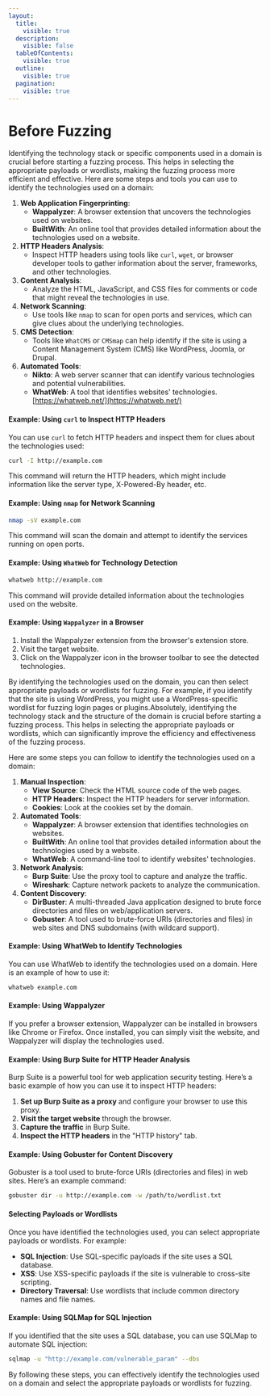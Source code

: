 ```yaml
---
layout:
  title:
    visible: true
  description:
    visible: false
  tableOfContents:
    visible: true
  outline:
    visible: true
  pagination:
    visible: true
---
```


# Before Fuzzing

Identifying the technology stack or specific components used in a domain is crucial before starting a fuzzing process. This helps in selecting the appropriate payloads or wordlists, making the fuzzing process more efficient and effective. Here are some steps and tools you can use to identify the technologies used on a domain:

1. **Web Application Fingerprinting**:
   * **Wappalyzer**: A browser extension that uncovers the technologies used on websites.
   * **BuiltWith**: An online tool that provides detailed information about the technologies used on a website.
2. **HTTP Headers Analysis**:
   * Inspect HTTP headers using tools like `curl`, `wget`, or browser developer tools to gather information about the server, frameworks, and other technologies.
3. **Content Analysis**:
   * Analyze the HTML, JavaScript, and CSS files for comments or code that might reveal the technologies in use.
4. **Network Scanning**:
   * Use tools like `nmap` to scan for open ports and services, which can give clues about the underlying technologies.
5. **CMS Detection**:
   * Tools like `WhatCMS` or `CMSmap` can help identify if the site is using a Content Management System (CMS) like WordPress, Joomla, or Drupal.
6. **Automated Tools**:
   * **Nikto**: A web server scanner that can identify various technologies and potential vulnerabilities.
   * **WhatWeb**: A tool that identifies websites' technologies. [https://whatweb.net/](https://whatweb.net/)

#### Example: Using `curl` to Inspect HTTP Headers

You can use `curl` to fetch HTTP headers and inspect them for clues about the technologies used:

```bash
curl -I http://example.com
```

This command will return the HTTP headers, which might include information like the server type, X-Powered-By header, etc.

#### Example: Using `nmap` for Network Scanning

```bash
nmap -sV example.com
```

This command will scan the domain and attempt to identify the services running on open ports.

#### Example: Using `WhatWeb` for Technology Detection

```bash
whatweb http://example.com
```

This command will provide detailed information about the technologies used on the website.

#### Example: Using `Wappalyzer` in a Browser

1. Install the Wappalyzer extension from the browser's extension store.
2. Visit the target website.
3. Click on the Wappalyzer icon in the browser toolbar to see the detected technologies.

By identifying the technologies used on the domain, you can then select appropriate payloads or wordlists for fuzzing. For example, if you identify that the site is using WordPress, you might use a WordPress-specific wordlist for fuzzing login pages or plugins.Absolutely, identifying the technology stack and the structure of the domain is crucial before starting a fuzzing process. This helps in selecting the appropriate payloads or wordlists, which can significantly improve the efficiency and effectiveness of the fuzzing process.

Here are some steps you can follow to identify the technologies used on a domain:

1. **Manual Inspection**:
   * **View Source**: Check the HTML source code of the web pages.
   * **HTTP Headers**: Inspect the HTTP headers for server information.
   * **Cookies**: Look at the cookies set by the domain.
2. **Automated Tools**:
   * **Wappalyzer**: A browser extension that identifies technologies on websites.
   * **BuiltWith**: An online tool that provides detailed information about the technologies used by a website.
   * **WhatWeb**: A command-line tool to identify websites' technologies.
3. **Network Analysis**:
   * **Burp Suite**: Use the proxy tool to capture and analyze the traffic.
   * **Wireshark**: Capture network packets to analyze the communication.
4. **Content Discovery**:
   * **DirBuster**: A multi-threaded Java application designed to brute force directories and files on web/application servers.
   * **Gobuster**: A tool used to brute-force URIs (directories and files) in web sites and DNS subdomains (with wildcard support).

#### Example: Using WhatWeb to Identify Technologies

You can use WhatWeb to identify the technologies used on a domain. Here is an example of how to use it:

```bash
whatweb example.com
```

#### Example: Using Wappalyzer

If you prefer a browser extension, Wappalyzer can be installed in browsers like Chrome or Firefox. Once installed, you can simply visit the website, and Wappalyzer will display the technologies used.

#### Example: Using Burp Suite for HTTP Header Analysis

Burp Suite is a powerful tool for web application security testing. Here’s a basic example of how you can use it to inspect HTTP headers:

1. **Set up Burp Suite as a proxy** and configure your browser to use this proxy.
2. **Visit the target website** through the browser.
3. **Capture the traffic** in Burp Suite.
4. **Inspect the HTTP headers** in the "HTTP history" tab.

#### Example: Using Gobuster for Content Discovery

Gobuster is a tool used to brute-force URIs (directories and files) in web sites. Here’s an example command:

```bash
gobuster dir -u http://example.com -w /path/to/wordlist.txt
```

#### Selecting Payloads or Wordlists

Once you have identified the technologies used, you can select appropriate payloads or wordlists. For example:

* **SQL Injection**: Use SQL-specific payloads if the site uses a SQL database.
* **XSS**: Use XSS-specific payloads if the site is vulnerable to cross-site scripting.
* **Directory Traversal**: Use wordlists that include common directory names and file names.

#### Example: Using SQLMap for SQL Injection

If you identified that the site uses a SQL database, you can use SQLMap to automate SQL injection:

```bash
sqlmap -u "http://example.com/vulnerable_param" --dbs
```

By following these steps, you can effectively identify the technologies used on a domain and select the appropriate payloads or wordlists for fuzzing.
